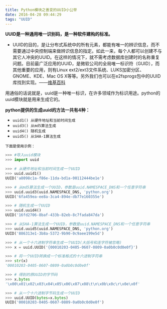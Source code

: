 ```yaml
---
title: Python模块之善变的UUID小公举
date: 2016-04-28 09:44:29
tags: "UUID"
---
```


**UUID是一种通用唯一识别码，是一种软件建构的标准。**
-	UUID的目的，是让分布式系统中的所有元素，都能有唯一的辨识信息，而不需要通过中央控制端来做辨识信息的指定。如此一来，每个人都可以创建不与其它人冲突的UUID。在这样的情况下，就不需考虑数据库创建时的名称重复问题。目前最广泛应用的UUID，是微软公司的全局唯一标识符（GUID），而其他重要的应用，则有Linux ext2/ext3文件系统、LUKS加密分区、GNOME、KDE、Mac OS X等等。另外我们也可以在e2fsprogs包中的UUID库找到实现。——[维基百科](https://zh.wikipedia.org/zh-cn/%E9%80%9A%E7%94%A8%E5%94%AF%E4%B8%80%E8%AF%86%E5%88%AB%E7%A0%81)

用通俗的话说就是，uuid是一种唯一标识，在许多领域作为标识用途。python的uuid模块就是用来生成它的。

**python提供的生成uuid的方法一共有4种：**
- `uuid1() 从硬件地址和当前时间生成`
- `uuid3() 从md5算法生成`
- `uuid4() 随机生成`
- `uuid5() 从SHA-1算法生成`

`下面是使用示例：`
```python
>>> #导入uuid模块
>>> import uuid

>>> # 从硬件地址和当前时间生成一个UUID
>>> uuid.uuid1()
UUID('a8098c1a-f86e-11da-bd1a-00112444be1e')

>>> # 从md5算法生成一个UUID，参数是uuid.NAMESPACE_DNS和一个任意字符串
>>> uuid.uuid3(uuid.NAMESPACE_DNS, 'python.org')
UUID('6fa459ea-ee8a-3ca4-894e-db77e160355e')

>>> # 随机生成一个UUID
>>> uuid.uuid4()
UUID('16fd2706-8baf-433b-82eb-8c7fada847da')

>>> # 从SHA-1算法生成一个UUID，参数是uuid.NAMESPACE_DNS和一个任意字符串
>>> uuid.uuid5(uuid.NAMESPACE_DNS, 'python.org')
UUID('886313e1-3b8a-5372-9b90-0c9aee199e5d')

>>> # 从一个十六进制字符串生成一个UUID(大括号和连字符被忽略)
>>> x = uuid.UUID('{00010203-0405-0607-0809-0a0b0c0d0e0f}')

>>> # 将一个UUID转换成一个标准格式的十六进制字符串
>>> str(x)
'00010203-0405-0607-0809-0a0b0c0d0e0f'

>>> # 得到的原UUID的字节码
>>> x.bytes
'\x00\x01\x02\x03\x04\x05\x06\x07\x08\t\n\x0b\x0c\r\x0e\x0f'

>>> # 从一个十六进制字节码生成一个UUID
>>> uuid.UUID(bytes=x.bytes)
UUID('00010203-0405-0607-0809-0a0b0c0d0e0f')

```
